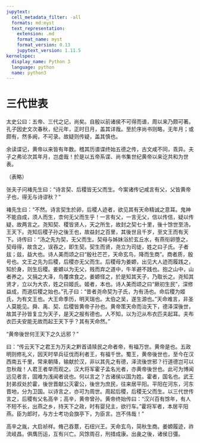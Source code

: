 ```yaml
---
jupytext:
  cell_metadata_filter: -all
  formats: md:myst
  text_representation:
    extension: .md
    format_name: myst
    format_version: 0.13
    jupytext_version: 1.11.5
kernelspec:
  display_name: Python 3
  language: python
  name: python3
---
```

# 三代世表

太史公曰：五帝、三代之记，尚矣。自殷以前诸侯不可得而谱，周以来乃颇可著。孔子因史文次春秋，纪元年，正时日月，盖其详哉。至於序尚书则略，无年月；或颇有，然多阙，不可录。故疑则传疑，盖其慎也。

余读谍记，黄帝以来皆有年数。稽其历谱谍终始五德之传，古文咸不同，乖异。夫子之弗论次其年月，岂虚哉！於是以五帝系谍、尚书集世纪黄帝以来讫共和为世表。

（表略）

张夫子问褚先生曰：“诗言契、后稷皆无父而生。今案诸传记咸言有父，父皆黄帝子也，得无与诗谬秋？”

褚先生曰：“不然。诗言契生於卵，后稷人迹者，欲见其有天命精诚之意耳。鬼神不能自成，须人而生，柰何无父而生乎！一言有父，一言无父，信以传信，疑以传疑，故两言之。尧知契、稷皆贤人，天之所生，故封之契七十里，後十馀世至汤，王天下。尧知后稷子孙之後王也，故益封之百里，其後世且千岁，至文王而有天下。诗传曰：“汤之先为契，无父而生。契母与姊妹浴於玄丘水，有燕衔卵堕之，契母得，故含之，误吞之，即生契。契生而贤，尧立为司徒，姓之曰子氏。子者兹；兹，益大也。诗人美而颂之曰“殷社芒芒，天命玄鸟，降而生商”。商者质，殷号也。文王之先为后稷，后稷亦无父而生。后稷母为姜嫄，出见大人迹而履践之，知於身，则生后稷。姜嫄以为无父，贱而弃之道中，牛羊避不践也。抱之山中，山者养之。又捐之大泽，鸟覆席食之。姜嫄怪之，於是知其天子，乃取长之。尧知其贤才，立以为大农，姓之曰姬氏。姬者，本也。诗人美而颂之曰“厥初生民”，深修益成，而道后稷之始也。”孔子曰：“昔者尧命契为子氏，为有汤也。命后稷为姬氏，为有文王也。大王命季历，明天瑞也。太伯之吴，遂生源也。”天命难言，非圣人莫能见。舜、禹、契、后稷皆黄帝子孙也。黄帝策天命而治天下，德泽深後世，故其子孙皆复立为天子，是天之报有德也。人不知，以为氾从布衣匹夫起耳。夫布衣匹夫安能无故而起王天下乎？其有天命然。”

“黄帝後世何王天下之久远邪？”

曰：“传云天下之君王为万夫之黔首请赎民之命者帝，有福万世。黄帝是也。五政明则修礼义，因天时举兵征伐而利者王，有福千世。蜀王，黄帝後世也，至今在汉西南五千里，常来朝降，输献於汉，非以其先之有德，泽流後世邪？行道德岂可以忽秋哉！人君王者举而观之。汉大将军霍子孟名光者，亦黄帝後世也。此可为博闻远见者言，固难为浅闻者说也。何以言之？古诸侯以国为姓。霍者，国名也。武王封弟叔处於霍，後世晋献公灭霍公，後世为庶民，往来居平阳。平阳在河东，河东晋地，分为卫国。以诗言之，亦可为周世。周起后稷，后稷无父而生。以三代世传言之，后稷有父名高辛；高辛，黄帝曾孙。黄帝终始传曰：“汉兴百有馀年，有人不短不长，出燕之乡，持天下之政，时有婴兒主，欲行车。”霍将军者，本居平阳燕。臣为郎时，与方士考功会旗亭下，为臣言。岂不伟哉！”

高辛之胤，大启祯祥。脩己吞薏，石纽兴王。天命玄鸟，简秋生商。姜嫄履迹，祚流岐昌。俱膺历运，互有兴亡。风馀周召，刑措成康。出彘之後，诸侯日彊。
